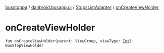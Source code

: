 [busstoppa](../../index.md) / [danbroid.busapp.ui](../index.md) / [StopsListAdapter](index.md) / [onCreateViewHolder](./on-create-view-holder.md)

# onCreateViewHolder

`fun onCreateViewHolder(parent: ViewGroup, viewType: `[`Int`](https://kotlinlang.org/api/latest/jvm/stdlib/kotlin/-int/index.html)`): BusStopViewHolder`